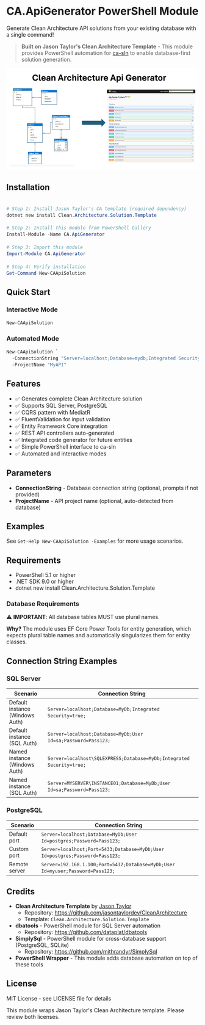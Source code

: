 # CA.ApiGenerator PowerShell Module

Generate Clean Architecture API solutions from your existing database with a single command!

> **Built on Jason Taylor's Clean Architecture Template** - This module provides PowerShell automation for [ca-sln](https://github.com/jasontaylordev/CleanArchitecture) to enable database-first solution generation.

![CA API Generator Architecture](./images/CA_API_Generator_PowerPoint.png)

## Installation

```powershell

# Step 1: Install Jason Taylor's CA template (required dependency)
dotnet new install Clean.Architecture.Solution.Template

# Step 2: Install this module from PowerShell Gallery
Install-Module -Name CA.ApiGenerator

# Step 3: Import this module
Import-Module CA.ApiGenerator

# Step 4: Verify installation
Get-Command New-CAApiSolution

```

## Quick Start

### Interactive Mode
```powershell
New-CAApiSolution
```

### Automated Mode
```powershell
New-CAApiSolution `
  -ConnectionString "Server=localhost;Database=mydb;Integrated Security=true;" `
  -ProjectName "MyAPI"
```

## Features

- ✅ Generates complete Clean Architecture solution
- ✅ Supports SQL Server, PostgreSQL
- ✅ CQRS pattern with MediatR
- ✅ FluentValidation for input validation
- ✅ Entity Framework Core integration
- ✅ REST API controllers auto-generated
- ✅ Integrated code generator for future entities
- ✅ Simple PowerShell interface to ca-sln
- ✅ Automated and interactive modes

## Parameters

- **ConnectionString** - Database connection string (optional, prompts if not provided)
- **ProjectName** - API project name (optional, auto-detected from database)

## Examples

See `Get-Help New-CAApiSolution -Examples` for more usage scenarios.

## Requirements

- PowerShell 5.1 or higher
- .NET SDK 9.0 or higher
- dotnet new install Clean.Architecture.Solution.Template

### Database Requirements

⚠️ **IMPORTANT**: All database tables MUST use plural names.

**Why?** The module uses EF Core Power Tools for entity generation, which expects plural table names and automatically singularizes them for entity classes.


## Connection String Examples

### SQL Server

| Scenario | Connection String |
|----------|------------------|
| Default instance (Windows Auth) | `Server=localhost;Database=MyDb;Integrated Security=true;` |
| Default instance (SQL Auth) | `Server=localhost;Database=MyDb;User Id=sa;Password=Pass123;` |
| Named instance (Windows Auth) | `Server=localhost\SQLEXPRESS;Database=MyDb;Integrated Security=true;` |
| Named instance (SQL Auth) | `Server=MYSERVER\INSTANCE01;Database=MyDb;User Id=sa;Password=Pass123;` |

### PostgreSQL

| Scenario | Connection String |
|----------|------------------|
| Default port | `Server=localhost;Database=MyDb;User Id=postgres;Password=Pass123;` |
| Custom port | `Server=localhost;Port=5433;Database=MyDb;User Id=postgres;Password=Pass123;` |
| Remote server | `Server=192.168.1.100;Port=5432;Database=MyDb;User Id=myuser;Password=Pass123;` |

## Credits

- **Clean Architecture Template** by [Jason Taylor](https://github.com/jasontaylordev)
  - Repository: https://github.com/jasontaylordev/CleanArchitecture
  - Template: `Clean.Architecture.Solution.Template`
- **dbatools** - PowerShell module for SQL Server automation
  - Repository: https://github.com/dataplat/dbatools
- **SimplySql** - PowerShell module for cross-database support (PostgreSQL, SQLite)
  - Repository: https://github.com/mithrandyr/SimplySql
- **PowerShell Wrapper** - This module adds database automation on top of these tools

## License

MIT License - see LICENSE file for details

This module wraps Jason Taylor's Clean Architecture template. Please review both licenses.
